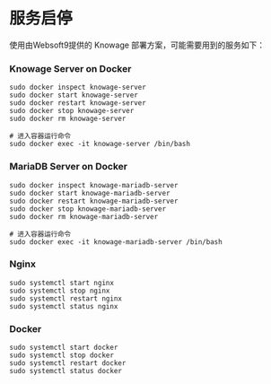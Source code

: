 # 服务启停

使用由Websoft9提供的 Knowage 部署方案，可能需要用到的服务如下：

### Knowage Server on Docker

```shell
sudo docker inspect knowage-server
sudo docker start knowage-server
sudo docker restart knowage-server
sudo docker stop knowage-server
sudo docker rm knowage-server

# 进入容器运行命令
sudo docker exec -it knowage-server /bin/bash
```

### MariaDB Server on Docker
```shell
sudo docker inspect knowage-mariadb-server
sudo docker start knowage-mariadb-server
sudo docker restart knowage-mariadb-server
sudo docker stop knowage-mariadb-server
sudo docker rm knowage-mariadb-server

# 进入容器运行命令
sudo docker exec -it knowage-mariadb-server /bin/bash
```

### Nginx

```shell
sudo systemctl start nginx
sudo systemctl stop nginx
sudo systemctl restart nginx
sudo systemctl status nginx
```

### Docker

```shell
sudo systemctl start docker
sudo systemctl stop docker
sudo systemctl restart docker
sudo systemctl status docker
```